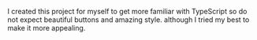 I created this project for myself to get more familiar with TypeScript so do not expect beautiful buttons and amazing style. although I tried my best to make it more appealing.
